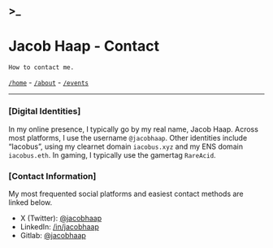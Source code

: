 ## >_
# Jacob Haap - Contact

```
How to contact me.
```

[`/home`](/) - [`/about`](/about) - [`/events`](/events)

***

### [Digital Identities]

In my online presence, I typically go by my real name, Jacob Haap. Across most platforms, I use the username `@jacobhaap`. Other identities include “Iacobus”, using my clearnet domain `iacobus.xyz` and my ENS domain `iacobus.eth`. In gaming, I typically use the gamertag `RareAcid`.


### [Contact Information]

My most frequented social platforms and easiest contact methods are linked below.
+ X (Twitter): [@jacobhaap](https://twitter.com/jacobhaap)
+ LinkedIn: [/in/jacobhaap](https://www.linkedin.com/in/jacobhaap/)
+ Gitlab: [@jacobhaap](https://gitlab.com/jacobhaap)